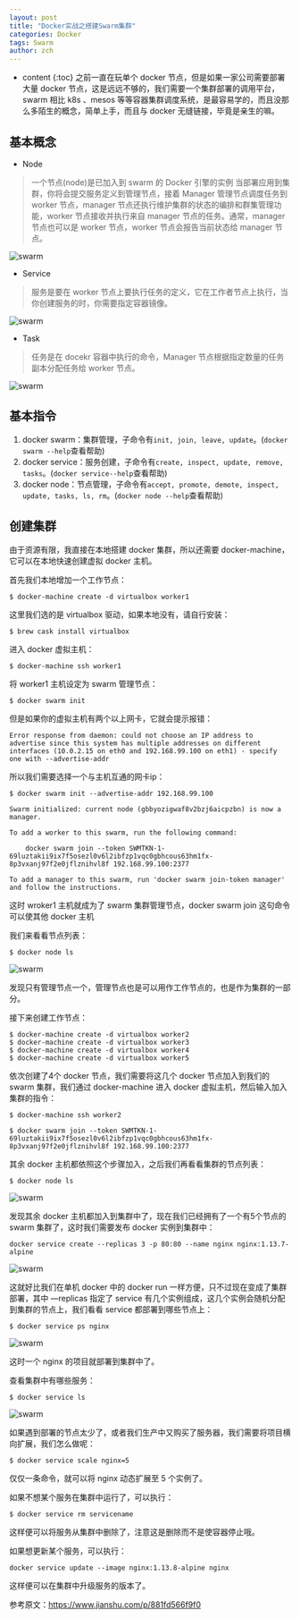 ```yaml
---
layout: post
title: "Docker实战之搭建Swarm集群"
categories: Docker
tags: Swarm
author: zch
---
```


* content
{:toc}
之前一直在玩单个 docker 节点，但是如果一家公司需要部署大量 docker 节点，这是远远不够的，我们需要一个集群部署的调用平台，swarm 相比 k8s 、mesos 等等容器集群调度系统，是最容易学的，而且没那么多陌生的概念，简单上手，而且与 docker 无缝链接，毕竟是亲生的嘛。













## 基本概念

- Node

> 一个节点(node)是已加入到 swarm 的 Docker 引擎的实例 当部署应用到集群，你将会提交服务定义到管理节点，接着 Manager 管理节点调度任务到 worker 节点，manager 节点还执行维护集群的状态的编排和群集管理功能，worker 节点接收并执行来自 manager 节点的任务。通常，manager 节点也可以是 worker 节点，worker 节点会报告当前状态给 manager 节点。

![swarm](https://raw.githubusercontent.com/objcoding/objcoding.github.io/master/images/swarm6.png)

- Service

> 服务是要在 worker 节点上要执行任务的定义，它在工作者节点上执行，当你创建服务的时，你需要指定容器镜像。

![swarm](https://raw.githubusercontent.com/objcoding/objcoding.github.io/master/images/swarm7.png)

- Task

> 任务是在 docekr 容器中执行的命令，Manager 节点根据指定数量的任务副本分配任务给 worker 节点。

![swarm](https://raw.githubusercontent.com/objcoding/objcoding.github.io/master/images/swarm8.png)


## 基本指令

1. docker swarm：集群管理，子命令有`init, join, leave, update`。(`docker swarm --help`查看帮助)
2. docker service：服务创建，子命令有`create, inspect, update, remove, tasks`。(`docker service--help`查看帮助)
3. docker node：节点管理，子命令有`accept, promote, demote, inspect, update, tasks, ls, rm`。(`docker node --help`查看帮助)



## 创建集群

由于资源有限，我直接在本地搭建 docker 集群，所以还需要 docker-machine，它可以在本地快速创建虚拟 docker 主机。

首先我们本地增加一个工作节点：

```
$ docker-machine create -d virtualbox worker1
```

这里我们选的是 virtualbox 驱动，如果本地没有，请自行安装：

```
$ brew cask install virtualbox
```

进入 docker 虚拟主机：

```
$ docker-machine ssh worker1
```

将 worker1 主机设定为 swarm 管理节点：

```
$ docker swarm init
```

但是如果你的虚拟主机有两个以上网卡，它就会提示报错：

```
Error response from daemon: could not choose an IP address to advertise since this system has multiple addresses on different interfaces (10.0.2.15 on eth0 and 192.168.99.100 on eth1) - specify one with --advertise-addr
```

所以我们需要选择一个与主机互通的网卡ip：

```
$ docker swarm init --advertise-addr 192.168.99.100

Swarm initialized: current node (gbbyozigwaf8v2bzj6aicpzbn) is now a manager.

To add a worker to this swarm, run the following command:

    docker swarm join --token SWMTKN-1-69luztakii9ix7f5osezl0v6l2ibfzp1vqc0gbhcous63hm1fx-8p3vxanj97f2e0jflznihvl8f 192.168.99.100:2377

To add a manager to this swarm, run 'docker swarm join-token manager' and follow the instructions.
```

这时 wroker1 主机就成为了 swarm 集群管理节点，docker swarm join 这句命令可以使其他 docker 主机



我们来看看节点列表：

```
$ docker node ls
```

![swarm](https://raw.githubusercontent.com/objcoding/objcoding.github.io/master/images/swarm1.png)

发现只有管理节点一个，管理节点也是可以用作工作节点的，也是作为集群的一部分。

接下来创建工作节点：

```
$ docker-machine create -d virtualbox worker2
$ docker-machine create -d virtualbox worker3
$ docker-machine create -d virtualbox worker4
$ docker-machine create -d virtualbox worker5
```

依次创建了4个 docker 节点，我们需要将这几个 docker 节点加入到我们的 swarm 集群，我们通过 docker-machine 进入 docker 虚拟主机，然后输入加入集群的指令：

```
$ docker-machine ssh worker2

$ docker swarm join --token SWMTKN-1-69luztakii9ix7f5osezl0v6l2ibfzp1vqc0gbhcous63hm1fx-8p3vxanj97f2e0jflznihvl8f 192.168.99.100:2377
```

其余 docker 主机都依照这个步骤加入，之后我们再看看集群的节点列表：

```
$ docker node ls
```

![swarm](https://raw.githubusercontent.com/objcoding/objcoding.github.io/master/images/swarm2.png)

发现其余 docker 主机都加入到集群中了，现在我们已经拥有了一个有5个节点的 swarm 集群了，这时我们需要发布 docker 实例到集群中：

```
docker service create --replicas 3 -p 80:80 --name nginx nginx:1.13.7-alpine
```

![swarm](https://raw.githubusercontent.com/objcoding/objcoding.github.io/master/images/swarm5.png)

这就好比我们在单机 docker 中的 docker run 一样方便，只不过现在变成了集群部署，其中 —replicas 指定了 service 有几个实例组成，这几个实例会随机分配到集群的节点上，我们看看 service 都部署到哪些节点上：

```
$ docker service ps nginx
```

![swarm](https://raw.githubusercontent.com/objcoding/objcoding.github.io/master/images/swarm4.png)

这时一个 nginx 的项目就部署到集群中了。

查看集群中有哪些服务：

```
$ docker service ls
```
![swarm](https://raw.githubusercontent.com/objcoding/objcoding.github.io/master/images/swarm3.png)

如果遇到部署的节点太少了，或者我们生产中又购买了服务器，我们需要将项目横向扩展，我们怎么做呢：

```
$ docker service scale nginx=5
```

仅仅一条命令，就可以将 nginx 动态扩展至 5 个实例了。

如果不想某个服务在集群中运行了，可以执行：

```
$ docker service rm servicename
```

这样便可以将服务从集群中删除了，注意这是删除而不是使容器停止哦。

如果想更新某个服务，可以执行：

```
docker service update --image nginx:1.13.8-alpine nginx
```

这样便可以在集群中升级服务的版本了。

参考原文：https://www.jianshu.com/p/881fd566f9f0



